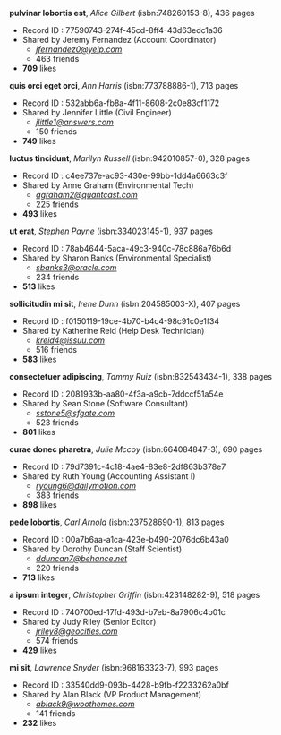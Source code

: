 **pulvinar lobortis est**,  *Alice Gilbert* (isbn:748260153-8), 436 pages

- Record ID : 77590743-274f-45cd-8ff4-43d63edc1a36
- Shared by Jeremy Fernandez (Account Coordinator)
  - *jfernandez0@yelp.com*
  - 463 friends
- **709** likes



 
**quis orci eget orci**,  *Ann Harris* (isbn:773788886-1), 713 pages

- Record ID : 532abb6a-fb8a-4f11-8608-2c0e83cf1172
- Shared by Jennifer Little (Civil Engineer)
  - *jlittle1@answers.com*
  - 150 friends
- **749** likes



 
**luctus tincidunt**,  *Marilyn Russell* (isbn:942010857-0), 328 pages

- Record ID : c4ee737e-ac93-430e-99bb-1dd4a6663c3f
- Shared by Anne Graham (Environmental Tech)
  - *agraham2@quantcast.com*
  - 225 friends
- **493** likes



 
**ut erat**,  *Stephen Payne* (isbn:334023145-1), 937 pages

- Record ID : 78ab4644-5aca-49c3-940c-78c886a76b6d
- Shared by Sharon Banks (Environmental Specialist)
  - *sbanks3@oracle.com*
  - 234 friends
- **513** likes



 
**sollicitudin mi sit**,  *Irene Dunn* (isbn:204585003-X), 407 pages

- Record ID : f0150119-19ce-4b70-b4c4-98c91c0e1f34
- Shared by Katherine Reid (Help Desk Technician)
  - *kreid4@issuu.com*
  - 516 friends
- **583** likes



 
**consectetuer adipiscing**,  *Tammy Ruiz* (isbn:832543434-1), 338 pages

- Record ID : 2081933b-aa80-4f3a-a9cb-7ddccf51a54e
- Shared by Sean Stone (Software Consultant)
  - *sstone5@sfgate.com*
  - 523 friends
- **801** likes



 
**curae donec pharetra**,  *Julie Mccoy* (isbn:664084847-3), 690 pages

- Record ID : 79d7391c-4c18-4ae4-83e8-2df863b378e7
- Shared by Ruth Young (Accounting Assistant I)
  - *ryoung6@dailymotion.com*
  - 383 friends
- **898** likes



 
**pede lobortis**,  *Carl Arnold* (isbn:237528690-1), 813 pages

- Record ID : 00a7b6aa-a1ca-423e-b490-2076dc6b43a0
- Shared by Dorothy Duncan (Staff Scientist)
  - *dduncan7@behance.net*
  - 220 friends
- **713** likes



 
**a ipsum integer**,  *Christopher Griffin* (isbn:423148282-9), 518 pages

- Record ID : 740700ed-17fd-493d-b7eb-8a7906c4b01c
- Shared by Judy Riley (Senior Editor)
  - *jriley8@geocities.com*
  - 574 friends
- **429** likes



 
**mi sit**,  *Lawrence Snyder* (isbn:968163323-7), 993 pages

- Record ID : 33540dd9-093b-4428-b9fb-f2233262a0bf
- Shared by Alan Black (VP Product Management)
  - *ablack9@woothemes.com*
  - 141 friends
- **232** likes
